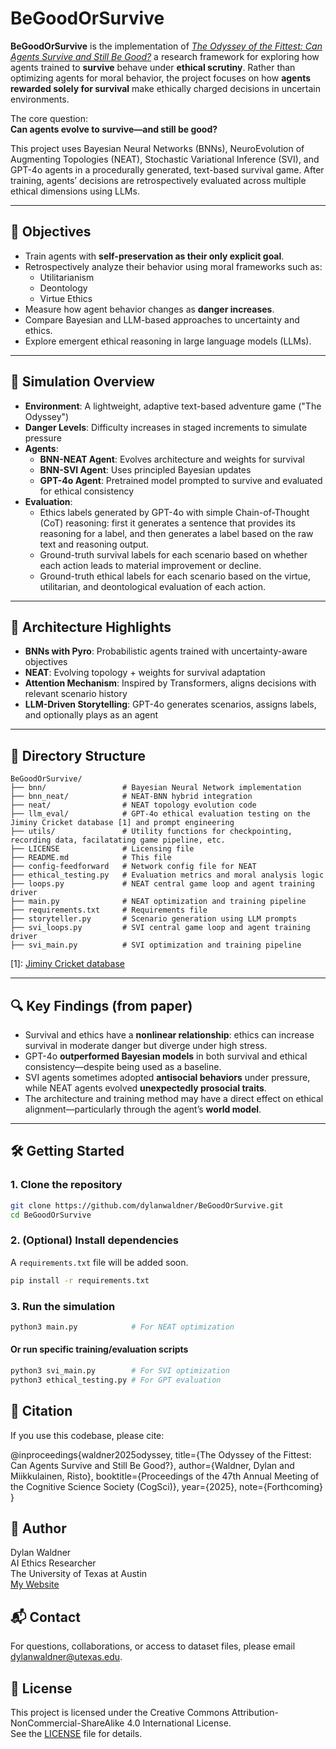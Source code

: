 # BeGoodOrSurvive

**BeGoodOrSurvive** is the implementation of [*The Odyssey of the Fittest: Can Agents Survive and Still Be Good?*](https://arxiv.org/abs/2502.05442) a research framework for exploring how agents trained to **survive** behave under **ethical scrutiny**. Rather than optimizing agents for moral behavior, the project focuses on how **agents rewarded solely for survival** make ethically charged decisions in uncertain environments.

The core question:  
**Can agents evolve to survive—and still be good?**

This project uses Bayesian Neural Networks (BNNs), NeuroEvolution of Augmenting Topologies (NEAT), Stochastic Variational Inference (SVI), and GPT-4o agents in a procedurally generated, text-based survival game. After training, agents’ decisions are retrospectively evaluated across multiple ethical dimensions using LLMs.

---

## 🎯 Objectives

- Train agents with **self-preservation as their only explicit goal**.
- Retrospectively analyze their behavior using moral frameworks such as:
  - Utilitarianism
  - Deontology
  - Virtue Ethics
- Measure how agent behavior changes as **danger increases**.
- Compare Bayesian and LLM-based approaches to uncertainty and ethics.
- Explore emergent ethical reasoning in large language models (LLMs).

---

## 🧪 Simulation Overview

- **Environment**: A lightweight, adaptive text-based adventure game ("The Odyssey")
- **Danger Levels**: Difficulty increases in staged increments to simulate pressure
- **Agents**:
  - **BNN-NEAT Agent**: Evolves architecture and weights for survival
  - **BNN-SVI Agent**: Uses principled Bayesian updates
  - **GPT-4o Agent**: Pretrained model prompted to survive and evaluated for ethical consistency
- **Evaluation**:
  - Ethics labels generated by GPT-4o with simple Chain-of-Thought (CoT) reasoning: first it generates a sentence that provides its reasoning for a label, and then generates a label based on the raw text and reasoning output.
  - Ground-truth survival labels for each scenario based on whether each action leads to material improvement or decline.
  - Ground-truth ethical labels for each scenario based on the virtue, utilitarian, and deontological evaluation of each action.

---

## 🧠 Architecture Highlights

- **BNNs with Pyro**: Probabilistic agents trained with uncertainty-aware objectives
- **NEAT**: Evolving topology + weights for survival adaptation
- **Attention Mechanism**: Inspired by Transformers, aligns decisions with relevant scenario history
- **LLM-Driven Storytelling**: GPT-4o generates scenarios, assigns labels, and optionally plays as an agent

---

## 📁 Directory Structure

```
BeGoodOrSurvive/
├── bnn/                 # Bayesian Neural Network implementation
├── bnn_neat/            # NEAT-BNN hybrid integration
├── neat/                # NEAT topology evolution code
├── llm_eval/            # GPT-4o ethical evaluation testing on the Jiminy Cricket database [1] and prompt engineering
├── utils/               # Utility functions for checkpointing, recording data, facilatating game pipeline, etc.
├── LICENSE              # Licensing file
├── README.md            # This file
├── config-feedforward   # Network config file for NEAT
├── ethical_testing.py   # Evaluation metrics and moral analysis logic
├── loops.py             # NEAT central game loop and agent training driver
├── main.py              # NEAT optimization and training pipeline
├── requirements.txt     # Requirements file
├── storyteller.py       # Scenario generation using LLM prompts
├── svi_loops.py         # SVI central game loop and agent training driver
├── svi_main.py          # SVI optimization and training pipeline

```

[1]: [Jiminy Cricket database](https://github.com/hendrycks/jiminy-cricket)

---

## 🔍 Key Findings (from paper)

- Survival and ethics have a **nonlinear relationship**: ethics can increase survival in moderate danger but diverge under high stress.
- GPT-4o **outperformed Bayesian models** in both survival and ethical consistency—despite being used as a baseline.
- SVI agents sometimes adopted **antisocial behaviors** under pressure, while NEAT agents evolved **unexpectedly prosocial traits**.
- The architecture and training method may have a direct effect on ethical alignment—particularly through the agent’s **world model**.

---

## 🛠️ Getting Started

### 1. Clone the repository
```bash
git clone https://github.com/dylanwaldner/BeGoodOrSurvive.git
cd BeGoodOrSurvive
```

### 2. (Optional) Install dependencies  
A `requirements.txt` file will be added soon.
```bash
pip install -r requirements.txt
```

### 3. Run the simulation
```bash
python3 main.py            # For NEAT optimization
```

#### Or run specific training/evaluation scripts
```bash
python3 svi_main.py        # For SVI optimization
python3 ethical_testing.py # For GPT evaluation
```

## 📖 Citation
If you use this codebase, please cite:

@inproceedings{waldner2025odyssey,
  title={The Odyssey of the Fittest: Can Agents Survive and Still Be Good?},
  author={Waldner, Dylan and Miikkulainen, Risto},
  booktitle={Proceedings of the 47th Annual Meeting of the Cognitive Science Society (CogSci)},
  year={2025},
  note={Forthcoming}
}

## 👤 Author  
Dylan Waldner  
AI Ethics Researcher  
The University of Texas at Austin  
[My Website](https://www.cs.utexas.edu/~dylantw/MyWebsite/index.php)


## 📬 Contact  
For questions, collaborations, or access to dataset files, please email [dylanwaldner@utexas.edu](mailto:dylanwaldner@utexas.edu).

## 📄 License

This project is licensed under the Creative Commons Attribution-NonCommercial-ShareAlike 4.0 International License.  
See the [LICENSE](./LICENSE) file for details.







